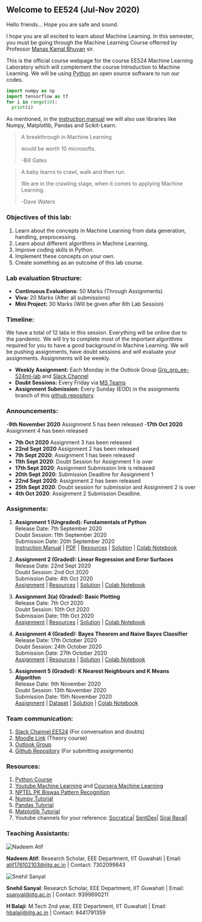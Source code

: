 ## Welcome to EE524 (Jul-Nov 2020)
Hello friends... Hope you are safe and sound.

I hope you are all excited to learn about Machine Learning. In this semester, you must be going through the Machine Learning Course offerred by Professor [Manas Kamal Bhuyan](https://www.iitg.ac.in/mkb/) sir. 

This is the official course webpage for the course EE524 Machine Learning Laboratory which will complement the course Introduction to Machine Learning. We will be using [Python](https://www.python.org/) an open source software to run our codes.


```python
import numpy as np
import tensorflow as tf
for i in range(10):
  print(i)
```


As mentioned, in the [instruction manual](https://drive.google.com/file/d/1WB9rOMm190cqKGt-76TFDTX6vgbtsUts/view?usp=sharing) we will also use libraries like Numpy, Matplotlib, Pandas and Scikit-Learn.
> A breakthrough in Machine Learning 
>
> would be worth 10 microsofts. 
> 
> -Bill Gates 


> A baby learns to crawl, walk and then run.
>
> We are in the crawling stage, when it comes to applying Machine Learning.
> 
> -Dave Waters


### Objectives of this lab:
1. Learn about the concepts in Machine Learning from data generation, handling, preprocessing.
2. Learn about different algorithms in Machine Learning.
3. Improve coding skills in Python.
4. Implement these concepts on your own.
5. Create something as an outcome of this lab course.


### Lab evaluation Structure:
- **Continuous Evaluations:** 50 Marks (Through Assignments)
- **Viva:** 20 Marks (After all submissions)
- **Mini Project:** 30 Marks (Will be given after 6th Lab Session)


### Timeline:
We have a total of 12 labs in this session. Everything will be online due to the pandemic. We will try to complete most of the important algorithms required for you to have a good background in Machine Learning. We will be pushing assignments, have doubt sessions and will evaluate your assignments. Assignments will be weekly.


- **Weekly Assignment:** Each Monday in the Outlook Group [Grp_grp_ee-524ml-lab](https://iitgoffice.sharepoint.com/sites/Grp_grp_ee-524ml-lab) and [Slack Channel](https://app.slack.com/client/T01A6UP4R9Q)
- **Doubt Sessions:** Every Friday via [MS Teams](https://teams.microsoft.com/_#/school/conversations/General?threadId=19:a65717b18fe94e899fa357c2f8ace118@thread.tacv2&ctx=channel)
- **Assignment Submission:** Every Sunday (EOD) in the assignments branch of this [github repository](https://github.com/snehilsanyal/EE524/tree/assignments).
### Announcements:
-**9th November 2020** Assignment 5 has been released
-**17th Oct 2020** Assignment 4 has been released
- **7th Oct 2020** Assignment 3 has been released
- **22nd Sept 2020** Assignment 2 has been released
- **7th Sept 2020**: Assignment 1 has been released
- **11th Sept 2020**: Doubt Session for Assignment 1 is over
- **17th Sept 2020**: Assignment Submission link is released
- **20th Sept 2020**: Submission Deadline for Assignment 1
- **22nd Sept 2020**: Assignment 2 has been released
- **25th Sept 2020**: Doubt session for submission and Assignment 2 is over
- **4th Oct 2020**: Assignment 2 Submission Deadline.  


### Assignments:

1. **Assignment 1 (Ungraded):**
**Fundamentals of Python**  
Release Date: 7th September 2020  
Doubt Session: 11th September 2020  
Submission Date: 20th September 2020  
[Instruction Manual](https://drive.google.com/file/d/1WB9rOMm190cqKGt-76TFDTX6vgbtsUts/view?usp=sharing) | [PDF](Assignments/Assignment_1.pdf) | [Resources]() | [Solution]() | [Colab Notebook]()

2. **Assignment 2 (Graded): Linear Regression and Error Surfaces**  
Release Date: 22nd Sept 2020  
Doubt Session: 2nd Oct 2020  
Submission Date: 4th Oct 2020  
[Assignment](Assignments/Assignment_2.pdf) | [Resources](https://machinelearningmastery.com/linear-regression-for-machine-learning/) | [Solution]() | [Colab Notebook]()


3. **Assignment 3(a) (Graded): Basic Plotting**  
Release Date: 7th Oct 2020  
Doubt Session: 10th Oct 2020  
Submission Date: 11th Oct 2020  
[Assignment](Assignments/Assignment_3a.pdf) | [Resources](https://www.tutorialspoint.com/matplotlib/matplotlib_simple_plot.htm) | [Solution]() | [Colab Notebook]()

4. **Assignment 4 (Graded):**
**Bayes Theorem and Naive Bayes Classifier**  
Release Date: 17th October 2020  
Doubt Session: 24th October 2020  
Submission Date: 27th October 2020  
[Assignment](Assignments/Assignment_4.pdf) | [Resources]() | [Solution]() | [Colab Notebook]()

5. **Assignment 5 (Graded):**
**K Nearest Neighbours and K Means Algorithm**  
Release Date: 9th November 2020  
Doubt Session: 13th November 2020  
Submission Date: 15th November 2020  
[Assignment](Assignments/Assignment_5.pdf) | [Dataset](Assignments/dataset.csv) | [Solution]() | [Colab Notebook]()


### Team communication:
1. [Slack Channel EE524](https://app.slack.com/client/T01A6UP4R9Q) (For conversation and doubts)
2. [Moodle Link](https://www.iitg.ac.in/moodle/course/view.php?id=790) (Theory course)
3. [Outlook Group](https://iitgoffice.sharepoint.com/sites/Grp_grp_ee-524ml-lab)
4. [Github Repository](https://github.com/snehilsanyal/EE524/tree/assignments) (For submitting assignments)


### Resources:
1. [Python Course](https://www.youtube.com/watch?v=oVp1vrfL_w4&list=PLQVvvaa0QuDe8XSftW-RAxdo6OmaeL85M)
2. [Youtube Machine Learning](https://www.youtube.com/watch?v=PPLop4L2eGk&list=PLLssT5z_DsK-h9vYZkQkYNWcItqhlRJLN) and [Coursera Machine Learning](https://www.coursera.org/learn/machine-learning)
3. [NPTEL PK Biswas Pattern Recognition](https://www.youtube.com/watch?v=U5xsX2ersHQ&list=PLbRMhDVUMngcx-ATexXZH_-u1wsIGIiyS)
4. [Numpy Tutorial](https://www.youtube.com/watch?v=QUT1VHiLmmI)
5. [Pandas Tutorial](https://www.youtube.com/watch?v=yzIMircGU5I&list=PL5-da3qGB5ICCsgW1MxlZ0Hq8LL5U3u9y)
6. [Matplotlib Tutorial](https://www.youtube.com/watch?v=q7Bo_J8x_dw&list=PLQVvvaa0QuDfefDfXb9Yf0la1fPDKluPF)
7. Youtube channels for your reference:
 [Socratica](https://www.youtube.com/user/SocraticaStudios)|
 [SentDex](https://www.youtube.com/user/sentdex)|
 [Siraj Raval](https://www.youtube.com/channel/UCWN3xxRkmTPmbKwht9FuE5A)|
 

### Teaching Assistants:
![Nadeem Atif](https://www.iitg.ac.in/mkb/wp-content/uploads/2019/07/Atif.png)

**Nadeem Atif**: 
Research Scholar, 
EEE Department, IIT Guwahati |
Email: atif176102103@iitg.ac.in |
Contact: 7302099843

![Snehil Sanyal](https://media-exp1.licdn.com/dms/image/C4E03AQGWGKkj-EB8kg/profile-displayphoto-shrink_400_400/0?e=1605744000&v=beta&t=URObe58D2gszuqDR3JwmBpUJ21WJoCb2bhZdpaHbv_k)

**Snehil Sanyal**:
Research Scholar,
EEE Department, IIT Guwahati |
Email: ssanyal@iitg.ac.in |
Contact: 9399690211 

**H Balaji**:
M.Tech 2nd year,
EEE Department, IIT Guwahati |
Email: hbalaji@iitg.ac.in |
Contact: 9441791359
